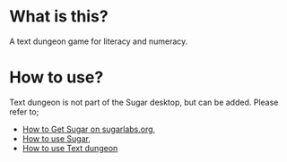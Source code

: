 What is this?
=============

A text dungeon game for literacy and numeracy.

How to use?
===========

Text dungeon is not part of the Sugar desktop, but can be added.  Please refer to;

* [How to Get Sugar on sugarlabs.org](https://sugarlabs.org/),
* [How to use Sugar](https://help.sugarlabs.org/),
* [How to use Text dungeon](https://help.sugarlabs.org/text_dungeon.html)
